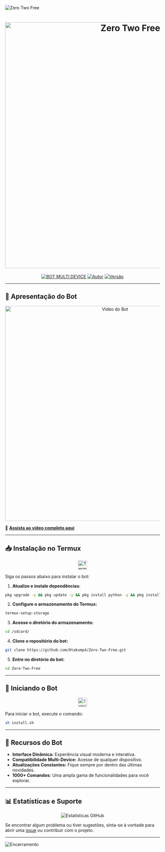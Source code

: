 <img src="https://readme-typing-svg.herokuapp.com/?font=Fira+Code&size=30&duration=4000&color=FF4500&center=true&vCenter=true&lines=ZERO+TWO+FREE+V4.0;BOT+MULTI+DEVICE;1000+COMANDOS+2025;@lucas_mod_domina+Official" alt="Zero Two Free">

<h1 align="center">
<img src="https://api.telegram.org/file/bot6369612385:AAGvQkKlh_BHBJbs9zH8rorSM84W9xQwlno/photos/file_216.jpg" alt="Zero Two Free" width="800">
</h1>

<p align="center">
<a href="#"><img src="https://img.shields.io/badge/BOT-MULTI--DEVICE-blue?style=for-the-badge" alt="BOT MULTI DEVICE"></a>
<a href="#"><img src="https://img.shields.io/badge/Autor-@lucas_mod_domina-orange?style=for-the-badge&logo=github" alt="Autor"></a>
<a href="#"><img src="https://img.shields.io/badge/Versão-V2.0-orange?style=for-the-badge&logo=github" alt="Versão"></a>
</p>

---

## 🎥 Apresentação do Bot

<p align="center">
<a href="https://youtu.be/POF1hvDM8Sk?si=MgX67I2P9aAgbq1G" target="_blank">
<img src="https://api.telegram.org/file/bot6369612385:AAGvQkKlh_BHBJbs9zH8rorSM84W9xQwlno/photos/file_216.jpg" alt="Vídeo do Bot" width="700">
</a>
</p>

🔗 **[Assista ao vídeo completo aqui](https://youtu.be/POF1hvDM8Sk?si=MgX67I2P9aAgbq1G)**

---

## 📥 Instalação no Termux

<div align="center">
<img src="https://user-images.githubusercontent.com/108157095/182052725-6568419a-6a9f-490a-85ea-90b94af694fe.png" alt="Termux" height="30">
</div>

Siga os passos abaixo para instalar o bot:

1. **Atualize e instale dependências:**
 ```bash
 pkg upgrade -y && pkg update -y && pkg install python -y && pkg install nodejs-lts -y && pkg install nodejs -y && pkg install git -y && pkg install ffmpeg -y && pkg install wget -y
 ```

2. **Configure o armazenamento do Termux:**
 ```bash
 termux-setup-storage
 ```

3. **Acesse o diretório do armazenamento:**
 ```bash
 cd /sdcard/
 ```

4. **Clone o repositório do bot:**
 ```bash
 git clone https://github.com/Otakump4/Zero-Two-Free.git
 ```

5. **Entre no diretório do bot:**
 ```bash
 cd Zero-Two-Free
 ```

---

## 🚀 Iniciando o Bot

<div align="center">
<img src="https://user-images.githubusercontent.com/108157095/182053901-78e4a217-51ba-42a3-8ec5-38ed978ad752.png" alt="Iniciar Bot" height="30">
</div>

Para iniciar o bot, execute o comando:

```bash
sh install.sh
```

---

## 🎉 Recursos do Bot

- **Interface Dinâmica:** Experiência visual moderna e interativa.
- **Compatibilidade Multi-Device:** Acesse de qualquer dispositivo.
- **Atualizações Constantes:** Fique sempre por dentro das últimas novidades.
- **1000+ Comandos:** Uma ampla gama de funcionalidades para você explorar.

---

## 📊 Estatísticas e Suporte

<div align="center">
<img src="https://github-readme-stats.vercel.app/api?username=Otakump4&show_icons=true&theme=radical" alt="Estatísticas GitHub">
</div>

Se encontrar algum problema ou tiver sugestões, sinta-se à vontade para abrir uma [issue](https://github.com/Otakump4/Zero-Two-Free/issues) ou contribuir com o projeto.

---

<img src="https://readme-typing-svg.herokuapp.com/?font=Fira+Code&size=30&duration=4000&color=00FA9A&center=true&vCenter=true&lines=Conecte-se+e+divirta-se+com+@lucas_mod_domina;Transformando+Ideias+em+Realidade;Seu+Novo+Bot+Favorito+está+aqui!" alt="Encerramento">